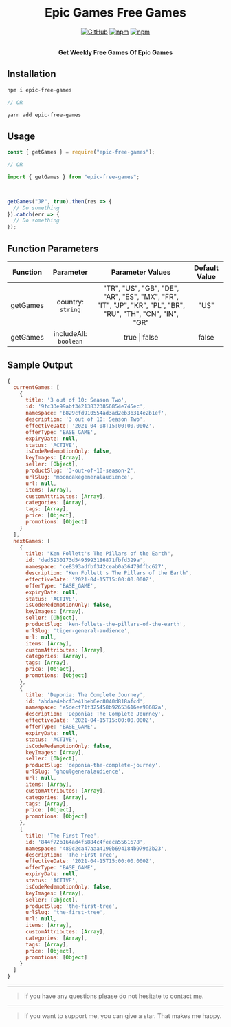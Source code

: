 <div align="center">
	<h1>Epic Games Free Games</h1>
  <a href="https://github.com/AuroPick/epic-free-games/blob/master/LICENSE"><img alt="GitHub" src="https://img.shields.io/github/license/AuroPick/epic-free-games"></a>
  <a href="https://www.npmjs.com/package/epic-free-games"><img alt="npm" src="https://img.shields.io/npm/v/epic-free-games"></a>
  <a href="https://www.npmjs.com/package/epic-free-games"><img alt="npm" src="https://img.shields.io/npm/dm/epic-free-games"></a>
  </br>
  </br>
	<p><b>Get Weekly Free Games Of Epic Games</b></p>
</div>

## Installation

```js
npm i epic-free-games

// OR

yarn add epic-free-games
```

## Usage

```js
const { getGames } = require("epic-free-games");

// OR

import { getGames } from "epic-free-games";



getGames("JP", true).then(res => {
  // Do something
}).catch(err => {
  // Do something
});

```

## Function Parameters

| Function    | Parameter             | Parameter Values                                                                               | Default Value  |
| :---------: | :-------------------: | :--------------------------------------------------------------------------------------------: | :------------: |
| getGames    | country: `string`     | "TR", "US", "GB", "DE", "AR", "ES", "MX", "FR", "IT", "JP", "KR", "PL", "BR", "RU", "TH", "CN", "IN", "GR" | "US"           |
| getGames    | includeAll: `boolean` | true \| false                                                                                  | false          |

## Sample Output

```js
{
  currentGames: [
    {
      title: '3 out of 10: Season Two',
      id: '9fc33e99abf342138323856854e745ec',
      namespace: 'b829cfd910554ad3ad2eb3b314e2b1ef',
      description: '3 out of 10: Season Two',
      effectiveDate: '2021-04-08T15:00:00.000Z',
      offerType: 'BASE_GAME',
      expiryDate: null,
      status: 'ACTIVE',
      isCodeRedemptionOnly: false,
      keyImages: [Array],
      seller: [Object],
      productSlug: '3-out-of-10-season-2',
      urlSlug: 'mooncakegeneralaudience',
      url: null,
      items: [Array],
      customAttributes: [Array],
      categories: [Array],
      tags: [Array],
      price: [Object],
      promotions: [Object]
    }
  ],
  nextGames: [
    {
      title: "Ken Follett's The Pillars of the Earth",
      id: 'ded5930173d5495993186871fbfd329a',
      namespace: 'ce8393adfbf342ceab0a36479ffbc627',
      description: "Ken Follett's The Pillars of the Earth",
      effectiveDate: '2021-04-15T15:00:00.000Z',
      offerType: 'BASE_GAME',
      expiryDate: null,
      status: 'ACTIVE',
      isCodeRedemptionOnly: false,
      keyImages: [Array],
      seller: [Object],
      productSlug: 'ken-follets-the-pillars-of-the-earth',
      urlSlug: 'tiger-general-audience',
      url: null,
      items: [Array],
      customAttributes: [Array],
      categories: [Array],
      tags: [Array],
      price: [Object],
      promotions: [Object]
    },
    {
      title: 'Deponia: The Complete Journey',
      id: 'abdae4ebcf3e41beb6ec8040d818afcd',
      namespace: 'e5decf71f325458b92653616ee98682a',
      description: 'Deponia: The Complete Journey',
      effectiveDate: '2021-04-15T15:00:00.000Z',
      offerType: 'BASE_GAME',
      expiryDate: null,
      status: 'ACTIVE',
      isCodeRedemptionOnly: false,
      keyImages: [Array],
      seller: [Object],
      productSlug: 'deponia-the-complete-journey',
      urlSlug: 'ghoulgeneralaudience',
      url: null,
      items: [Array],
      customAttributes: [Array],
      categories: [Array],
      tags: [Array],
      price: [Object],
      promotions: [Object]
    },
    {
      title: 'The First Tree',
      id: '844f72b164ad4f5884c4feeca5561678',
      namespace: '489c2ca47aaa4190b694184b979d3b23',
      description: 'The First Tree',
      effectiveDate: '2021-04-15T15:00:00.000Z',
      offerType: 'BASE_GAME',
      expiryDate: null,
      status: 'ACTIVE',
      isCodeRedemptionOnly: false,
      keyImages: [Array],
      seller: [Object],
      productSlug: 'the-first-tree',
      urlSlug: 'the-first-tree',
      url: null,
      items: [Array],
      customAttributes: [Array],
      categories: [Array],
      tags: [Array],
      price: [Object],
      promotions: [Object]
    }
  ]
}
```
<hr/>

> If you have any questions please do not hesitate to contact me.

<hr/>

> If you want to support me, you can give a star. That makes me happy.
